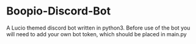 # Boopio-Discord-Bot
A Lucio themed discord bot written in python3. 
Before use of the bot you will need to add your own bot token, which should be placed in main.py
